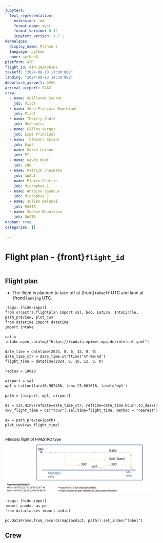 ```yaml
---
jupytext:
  text_representation:
    extension: .md
    format_name: myst
    format_version: 0.12
    jupytext_version: 1.7.1
kernelspec:
  display_name: Python 3
  language: python
  name: python3
platform: ATR
flight_id: ATR-20240810a
takeoff: "2024-08-10 11:00:00Z"
landing: "2024-08-10 14:30:00Z"
departure_airport: GVAC
arrival_airport: GVAC
crew:
  - name: Guillaume Seurat
    job: Pilot
  - name: Jean-François Bourdinot
    job: Pilot
  - name: Theirry André
    job: Mechanics
  - name: Gillos Vergez
    job: Expé Principal
  - name:  Clément Bézier
    job: Expé 
  - name: Marie Lothon
    job: PI
  - name: Kevin Huet
    job: LNG
  - name: Patrick Chazette
    job: aWALI
  - name: Pierre Coutris
    job: Microphys 1
  - name: Antoine Baudoux
    job: Microphys 2
  - name: Julien Delanoë
    job: RASTA
  - name: Sophie Bounissou
    job: BASTA
orphan: true
categories: []

---
```


# Flight plan - {front}`flight_id`

```{badges}
```

## Flight plan

* The flight is planned to take off at {front}`takeoff` UTC and land at {front}`landing` UTC.

```{code-cell} python3
:tags: [hide-input]
from orcestra.flightplan import sal, bco, LatLon, IntoCircle, path_preview, plot_cwv
from datetime import datetime
import intake

cat = intake.open_catalog("https://tcodata.mpimet.mpg.de/internal.yaml")

date_time = datetime(2024, 8, 6, 12, 0, 0)
date_time_str = date_time.strftime('%Y-%m-%d')
flight_time = datetime(2024, 8, 10, 12, 0, 0)

radius = 100e3

airport = sal
wp1 = LatLon(lat=16.907408, lon=-25.061618, label='wp1')

path = [airport, wp1, airport]

ds = cat.HIFS(refdate=date_time_str, reftime=date_time.hour).to_dask()
cwv_flight_time = ds["tcwv"].sel(time=flight_time, method = "nearest")

ax = path_preview(path)
plot_cwv(cwv_flight_time)


```
![Flight Levels](./LEVELS-ATR-20240810a.jpg)


```{code-cell} python3
:tags: [hide-input]
import pandas as pd
from dataclasses import asdict

pd.DataFrame.from_records(map(asdict, path)).set_index("label")
```

## Crew

```{crew}
```